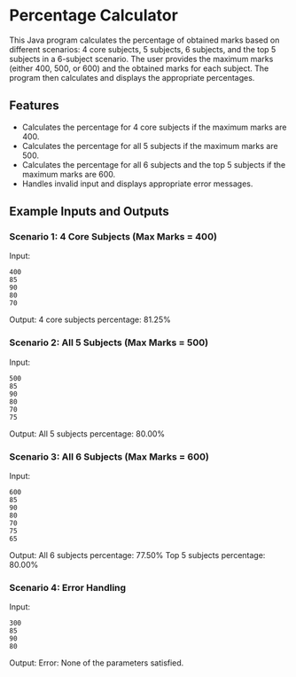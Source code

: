 # Percentage Calculator

This Java program calculates the percentage of obtained marks based on different scenarios: 4 core subjects, 5 subjects, 6 subjects, and the top 5 subjects in a 6-subject scenario. The user provides the maximum marks (either 400, 500, or 600) and the obtained marks for each subject. The program then calculates and displays the appropriate percentages.

## Features

- Calculates the percentage for 4 core subjects if the maximum marks are 400.
- Calculates the percentage for all 5 subjects if the maximum marks are 500.
- Calculates the percentage for all 6 subjects and the top 5 subjects if the maximum marks are 600.
- Handles invalid input and displays appropriate error messages.

## Example Inputs and Outputs

### Scenario 1: 4 Core Subjects (Max Marks = 400)

Input:
```
400
85
90
80
70
```
Output:
4 core subjects percentage: 81.25%

### Scenario 2: All 5 Subjects (Max Marks = 500)

Input:
```
500
85
90
80
70
75
```
Output:
All 5 subjects percentage: 80.00%

### Scenario 3: All 6 Subjects (Max Marks = 600)

Input:
```
600
85
90
80
70
75
65
```
Output:
All 6 subjects percentage: 77.50%
Top 5 subjects percentage: 80.00%

### Scenario 4: Error Handling

Input:
```
300
85
90
80
```
Output:
Error: None of the parameters satisfied.
